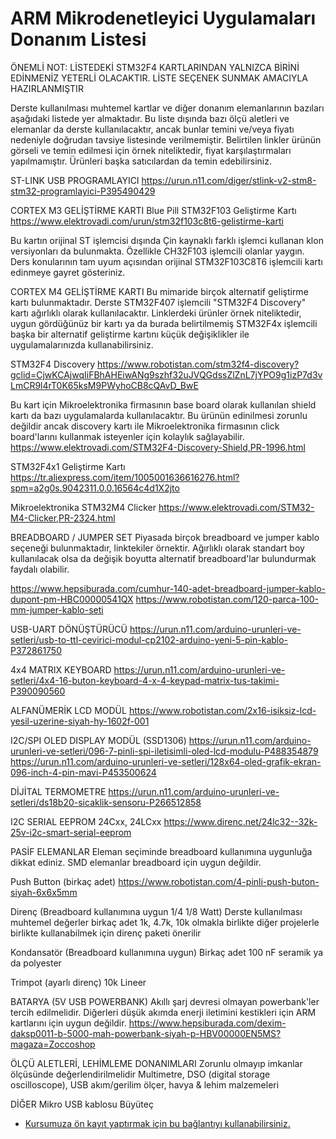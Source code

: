 
ARM Mikrodenetleyici Uygulamaları Donanım Listesi
=================================================

ÖNEMLİ NOT: LİSTEDEKİ STM32F4 KARTLARINDAN YALNIZCA BİRİNİ EDİNMENİZ YETERLİ OLACAKTIR. LİSTE SEÇENEK SUNMAK AMACIYLA HAZIRLANMIŞTIR

Derste kullanılması muhtemel kartlar ve diğer donanım elemanlarının bazıları aşağıdaki listede yer almaktadır. Bu liste dışında bazı ölçü aletleri ve elemanlar da derste kullanılacaktır, ancak bunlar temini ve/veya fiyatı nedeniyle doğrudan tavsiye listesinde verilmemiştir. Belirtilen linkler ürünün görseli ve temin edilmesi için örnek niteliktedir, fiyat karşılaştırmaları yapılmamıştır. Ürünleri başka satıcılardan da temin edebilirsiniz.

ST-LINK USB PROGRAMLAYICI
https://urun.n11.com/diger/stlink-v2-stm8-stm32-programlayici-P395490429

CORTEX M3 GELİŞTİRME KARTI
Blue Pill STM32F103 Geliştirme Kartı
https://www.elektrovadi.com/urun/stm32f103c8t6-gelistirme-karti

Bu kartın orijinal ST işlemcisi dışında Çin kaynaklı farklı işlemci kullanan klon versiyonları da bulunmakta. Özellikle CH32F103 işlemcili olanlar yaygın. Ders konularının tam uyum açısından orijinal STM32F103C8T6 işlemcili kartı edinmeye gayret gösteriniz.

CORTEX M4 GELİŞTİRME KARTI
Bu mimaride birçok alternatif geliştirme kartı bulunmaktadır. Derste STM32F407 işlemcili "STM32F4 Discovery" kartı ağırlıklı olarak kullanılacaktır. Linklerdeki ürünler örnek niteliktedir, uygun gördüğünüz bir kartı ya da burada belirtilmemiş STM32F4x işlemcili başka bir alternatif geliştirme kartını küçük değişiklikler ile uygulamalarınızda kullanabilirsiniz.

STM32F4 Discovery
https://www.robotistan.com/stm32f4-discovery?gclid=CjwKCAjwqIiFBhAHEiwANg9szhf32uJVQGdssZlZnL7jYPO9g1izP7d3vLmCR9l4rT0K65ksM9PWyhoCB8cQAvD_BwE

Bu kart için Mikroelektronika firmasının base board olarak kullanılan shield kartı da bazı uygulamalarda kullanılacaktır. Bu ürünün edinilmesi zorunlu değildir ancak discovery kartı ile Mikroelektronika firmasının click board'larını kullanmak isteyenler için kolaylık sağlayabilir. 
https://www.elektrovadi.com/STM32F4-Discovery-Shield,PR-1996.html

STM32F4x1 Geliştirme Kartı
https://tr.aliexpress.com/item/1005001636616276.html?spm=a2g0s.9042311.0.0.16564c4d1X2jto

Mikroelektronika STM32M4 Clicker
https://www.elektrovadi.com/STM32-M4-Clicker,PR-2324.html

BREADBOARD / JUMPER SET
Piyasada birçok breadboard ve jumper kablo seçeneği bulunmaktadır, linktekiler örnektir. Ağırlıklı olarak standart boy kullanılacak olsa da değişik boyutta alternatif breadboard'lar bulundurmak faydalı olabilir.

https://www.hepsiburada.com/cumhur-140-adet-breadboard-jumper-kablo-dupont-pm-HBC00000541QX
https://www.robotistan.com/120-parca-100-mm-jumper-kablo-seti

USB-UART DÖNÜŞTÜRÜCÜ
https://urun.n11.com/arduino-urunleri-ve-setleri/usb-to-ttl-cevirici-modul-cp2102-arduino-yeni-5-pin-kablo-P372861750

4x4 MATRIX KEYBOARD
https://urun.n11.com/arduino-urunleri-ve-setleri/4x4-16-buton-keyboard-4-x-4-keypad-matrix-tus-takimi-P390090560

ALFANÜMERİK LCD MODÜL
https://www.robotistan.com/2x16-isiksiz-lcd-yesil-uzerine-siyah-hy-1602f-001

I2C/SPI OLED DISPLAY MODÜL (SSD1306)
https://urun.n11.com/arduino-urunleri-ve-setleri/096-7-pinli-spi-iletisimli-oled-lcd-modulu-P488354879
https://urun.n11.com/arduino-urunleri-ve-setleri/128x64-oled-grafik-ekran-096-inch-4-pin-mavi-P453500624

DİJİTAL TERMOMETRE
https://urun.n11.com/arduino-urunleri-ve-setleri/ds18b20-sicaklik-sensoru-P266512858

I2C SERIAL EEPROM
24Cxx, 24LCxx
https://www.direnc.net/24lc32--32k-25v-i2c-smart-serial-eeprom

PASİF ELEMANLAR
Eleman seçiminde breadboard kullanımına uygunluğa dikkat ediniz. SMD elemanlar breadboard için uygun değildir. 

Push Button (birkaç adet)
https://www.robotistan.com/4-pinli-push-buton-siyah-6x6x5mm

Direnç (Breadboard kullanımına uygun 1/4 1/8 Watt)
Derste kullanılması muhtemel değerler birkaç adet 1k, 4.7k, 10k olmakla birlikte diğer projelerle birlikte kullanabilmek için direnç paketi önerilir

Kondansatör (Breadboard kullanımına uygun)
Birkaç adet 100 nF seramik ya da polyester

Trimpot (ayarlı direnç)
10k Lineer 

BATARYA (5V USB POWERBANK)
Akıllı şarj devresi olmayan powerbank'ler tercih edilmelidir. Diğerleri düşük akımda enerji iletimini kestikleri için ARM kartlarını için uygun değildir.
https://www.hepsiburada.com/dexim-daksp0011-b-5000-mah-powerbank-siyah-p-HBV00000EN5MS?magaza=Zoccoshop

ÖLÇÜ ALETLERİ, LEHİMLEME DONANIMLARI
Zorunlu olmayıp imkanlar ölçüsünde değerlendirilmelidir
Multimetre, DSO (digital storage oscilloscope), USB akım/gerilim ölçer, havya & lehim malzemeleri

DİĞER
Mikro USB kablosu
Büyüteç

+ [Kursumuza ön kayıt yaptırmak için bu bağlantıyı kullanabilirsiniz.](https://us06web.zoom.us/meeting/register/tZIpcu2pqD8rHtf5AnixCz70hCiDWoLP4OSa#/registration)









